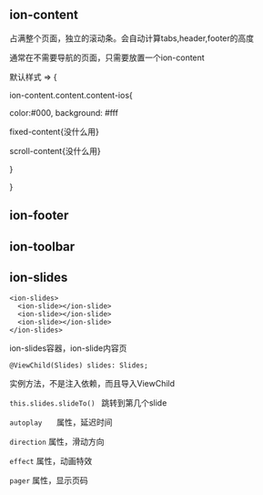 ##  ion-content

占满整个页面，独立的滚动条。会自动计算tabs,header,footer的高度

通常在不需要导航的页面，只需要放置一个ion-content

默认样式 => {

  ion-content.content.content-ios{
  
  color:#000, background: #fff
  
  fixed-content{没什么用}
  
  scroll-content{没什么用}
  
  }

}

## ion-footer

## ion-toolbar


## ion-slides

```
<ion-slides>
  <ion-slide></ion-slide>
  <ion-slide></ion-slide>
  <ion-slide></ion-slide>
</ion-slides>
```

ion-slides容器，ion-slide内容页

```
@ViewChild(Slides) slides: Slides;
```

实例方法，不是注入依赖，而且导入ViewChild

`this.slides.slideTo() ` 跳转到第几个slide

`autoplay	` 属性，延迟时间

`direction` 属性，滑动方向

`effect` 属性，动画特效

`pager` 属性，显示页码
